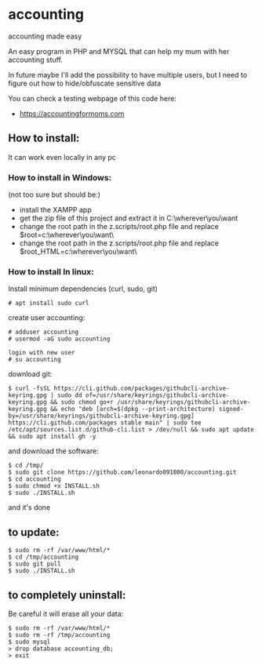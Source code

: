 # accounting
accounting made easy

An easy program in PHP and MYSQL that can help my mum with her accounting stuff.

In future maybe I'll add the possibility to have multiple users, but I need to figure out how to hide/obfuscate sensitive data

You can check a testing webpage of this code here:
* https://accountingformoms.com 


## How to install:
It can work even locally in any pc

### How to install in Windows:
(not too sure but should be:)
- install the XAMPP app 
- get the zip file of this project and extract it in C:\wherever\you\want
- change the root path in the z.scripts/root.php file and replace $root=c:\wherever\you\want\
- change the root path in the z.scripts/root.php file and replace $root_HTML=c:\wherever\you\want\ 

### How to install In linux:
Install minimum dependencies (curl, sudo, git)
```
# apt install sudo curl
```

create user accounting:
```
# adduser accounting
# usermod -aG sudo accounting
```
```
login with new user
# su accounting
```

download git:
```
$ curl -fsSL https://cli.github.com/packages/githubcli-archive-keyring.gpg | sudo dd of=/usr/share/keyrings/githubcli-archive-keyring.gpg && sudo chmod go+r /usr/share/keyrings/githubcli-archive-keyring.gpg && echo "deb [arch=$(dpkg --print-architecture) signed-by=/usr/share/keyrings/githubcli-archive-keyring.gpg] https://cli.github.com/packages stable main" | sudo tee /etc/apt/sources.list.d/github-cli.list > /dev/null && sudo apt update && sudo apt install gh -y
```

and download the software:
```
$ cd /tmp/
$ sudo git clone https://github.com/leonardo091800/accounting.git
$ cd accounting
$ sudo chmod +x INSTALL.sh
$ sudo ./INSTALL.sh
```

and it's done



## to update:
```
$ sudo rm -rf /var/www/html/*
$ cd /tmp/accounting
$ sudo git pull
$ sudo ./INSTALL.sh
```


## to completely uninstall:
Be careful it will erase all your data:
```
$ sudo rm -rf /var/www/html/*
$ sudo rm -rf /tmp/accounting
$ sudo mysql
> drop database accounting_db;
> exit
```
